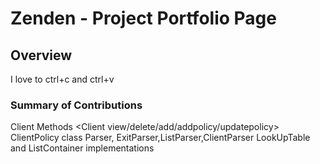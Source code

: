 # Zenden - Project Portfolio Page

## Overview
I love to ctrl+c and ctrl+v

### Summary of Contributions
Client Methods <Client view/delete/add/addpolicy/updatepolicy>
ClientPolicy class
Parser, ExitParser,ListParser,ClientParser
LookUpTable and ListContainer implementations
